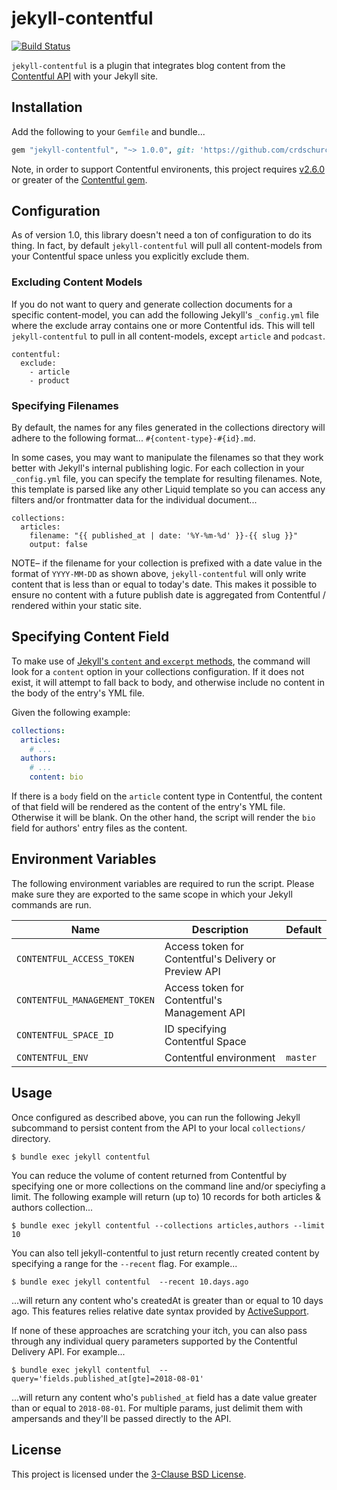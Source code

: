 # jekyll-contentful

[![Build Status](https://travis-ci.org/crdschurch/jekyll-contentful.svg?branch=master)](https://travis-ci.org/crdschurch/jekyll-contentful)

`jekyll-contentful` is a plugin that integrates blog content from the [Contentful API](https://www.contentful.com/developers/docs/references/content-delivery-api/) with your Jekyll site.

## Installation

Add the following to your `Gemfile` and bundle...

```ruby
gem "jekyll-contentful", "~> 1.0.0", git: 'https://github.com/crdschurch/jekyll-contentful.git'
```

Note, in order to support Contentful environents, this project requires [v2.6.0](https://github.com/contentful/contentful.rb/releases/tag/v2.6.0) or greater of the [Contentful gem](http://rubygems.org/gems/contentful).

## Configuration

As of version 1.0, this library doesn't need a ton of configuration to do its thing. In fact, by default `jekyll-contentful` will pull all content-models from your Contentful space unless you explicitly exclude them.

### Excluding Content Models

If you do not want to query and generate collection documents for a specific content-model, you can add the following Jekyll's `_config.yml` file where the exclude array contains one or more Contentful ids. This will tell `jekyll-contentful` to pull in all content-models, except `article` and `podcast`.

```
contentful:
  exclude:
    - article
    - product
```

### Specifying Filenames

By default, the names for any files generated in the collections directory will adhere to the following format... `#{content-type}-#{id}.md`.

In some cases, you may want to manipulate the filenames so that they work better with Jekyll's internal publishing logic. For each collection in your `_config.yml` file, you can specify the template for resulting filenames. Note, this template is parsed like any other Liquid template so you can access any filters and/or frontmatter data for the individual document...

```
collections:
  articles:
    filename: "{{ published_at | date: '%Y-%m-%d' }}-{{ slug }}"
    output: false
```

NOTE– if the filename for your collection is prefixed with a date value in the format of `YYYY-MM-DD` as shown above, `jekyll-contentful` will only write content that is less than or equal to today's date. This makes it possible to ensure no content with a future publish date is aggregated from Contentful / rendered within your static site.

## Specifying Content Field

To make use of [Jekyll's `content` and `excerpt` methods](https://jekyllrb.com/docs/posts/), the command will look for a `content` option in your collections configuration. If it does not exist, it will attempt to fall back to body, and otherwise include no content in the body of the entry's YML file.

Given the following example:

```yml
collections:
  articles:
    # ...
  authors:
    # ...
    content: bio
```

If there is a `body` field on the `article` content type in Contentful, the content of that field will be rendered as the content of the entry's YML file. Otherwise it will be blank. On the other hand, the script will render the `bio` field for authors' entry files as the content.

## Environment Variables

The following environment variables are required to run the script. Please make sure they are exported to the same scope in which your Jekyll commands are run.

| Name | Description | Default |
| ----- | ------ | ------- |
| `CONTENTFUL_ACCESS_TOKEN` | Access token for Contentful's Delivery or Preview API | |
| `CONTENTFUL_MANAGEMENT_TOKEN` | Access token for Contentful's Management API | |
| `CONTENTFUL_SPACE_ID` | ID specifying Contentful Space | |
| `CONTENTFUL_ENV` | Contentful environment | `master` |

## Usage

Once configured as described above, you can run the following Jekyll subcommand to persist content from the API to your local `collections/` directory.

```text
$ bundle exec jekyll contentful
```

You can reduce the volume of content returned from Contentful by specifying one or more collections on the command line and/or speciyfing a limit. The following example will return (up to) 10 records for both articles & authors collection...

```
$ bundle exec jekyll contentful --collections articles,authors --limit 10
```

You can also tell jekyll-contentful to just return recently created content by specifying a range for the `--recent` flag. For example...

```
$ bundle exec jekyll contentful  --recent 10.days.ago
```

...will return any content who's createdAt is greater than or equal to 10 days ago. This features relies relative date syntax provided by [ActiveSupport](https://github.com/rails/rails/tree/master/activesupport).

If none of these approaches are scratching your itch, you can also pass through any individual query parameters supported by the Contentful Delivery API. For example...

```
$ bundle exec jekyll contentful  --query='fields.published_at[gte]=2018-08-01'
```

...will return any content who's `published_at` field has a date value greater than or equal to `2018-08-01`. For multiple params, just delimit them with ampersands and they'll be passed directly to the API.

## License

This project is licensed under the [3-Clause BSD License](https://opensource.org/licenses/BSD-3-Clause).
